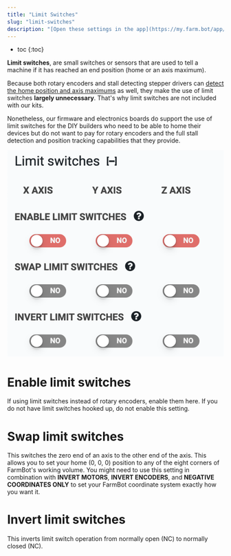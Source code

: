 ```yaml
---
title: "Limit Switches"
slug: "limit-switches"
description: "[Open these settings in the app](https://my.farm.bot/app/designer/settings?highlight=limit_switches)"
---
```


* toc
{:toc}

**Limit switches**, are small switches or sensors that are used to tell a machine if it has reached an end position (home or an axis maximum).

Because both rotary encoders and stall detecting stepper drivers can [detect the home position and axis maximums](../../FarmBot-OS/arduino-firmware/stall-detection.md) as well, they make the use of limit switches **largely unnecessary**. That's why limit switches are not included with our kits.

Nonetheless, our firmware and electronics boards do support the use of limit switches for the DIY builders who need to be able to home their devices but do not want to pay for rotary encoders and the full stall detection and position tracking capabilities that they provide.

![Screen Shot 2020-06-12 at 11.33.49 AM.png](_images/Screen_Shot_2020-06-12_at_11.33.49_AM.png)

# Enable limit switches
If using limit switches instead of rotary encoders, enable them here. If you do not have limit switches hooked up, do not enable this setting.

# Swap limit switches
This switches the zero end of an axis to the other end of the axis. This allows you to set your home (0, 0, 0) position to any of the eight corners of FarmBot's working volume. You might need to use this setting in combination with **INVERT MOTORS**, **INVERT ENCODERS**, and **NEGATIVE COORDINATES ONLY** to set your FarmBot coordinate system exactly how you want it.

# Invert limit switches
This inverts limit switch operation from normally open (NC) to normally closed (NC).
